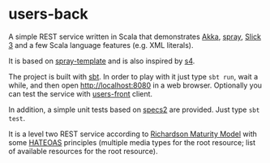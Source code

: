 users-back
===

A simple REST service written in Scala that demonstrates [Akka](http://akka.io/), [spray](http://spray.io), [Slick 3](http://slick.typesafe.com/) and a few Scala language features (e.g. XML literals).

It is based on [spray-template](https://github.com/spray/spray-template) and is also inspired by [s4](https://github.com/jacobus/s4/).

The project is built with [sbt](http://www.scala-sbt.org/). In order to play with it just type `sbt run`, wait a while, and then open [http://localhost:8080](http://localhost:8080) in a web browser. Optionally you can test the service with [users-front](https://github.com/kagrze/users-front) client.

In addition, a simple unit tests based on [specs2](https://etorreborre.github.io/specs2/) are provided. Just type `sbt test`.

It is a level two REST service according to [Richardson Maturity Model](http://martinfowler.com/articles/richardsonMaturityModel.html)
with some [HATEOAS](https://en.wikipedia.org/wiki/HATEOAS) principles (multiple media types for the root resource; list of available resources for the root resource).